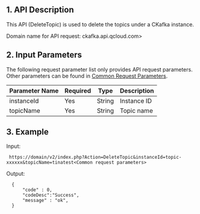 ## 1. API Description

This API (DeleteTopic) is used to delete the topics under a CKafka instance.

Domain name for API request: ckafka.api.qcloud.com>

## 2. Input Parameters

The following request parameter list only provides API request parameters. Other parameters can be found in [Common Request Parameters](https://intl.cloud.tencent.com/doc/api/431/5883).

| Parameter Name | Required | Type | Description |
| --- | --- | --- | --- |
| instanceId | Yes | String | Instance ID |
| topicName | Yes | String | Topic name |


## 3. Example

Input:

```
 https://domain/v2/index.php?Action=DeleteTopic&instanceId=topic-xxxxxx&topicName=tinatest<Common request parameters>
```

Output:

```
  {
      "code" : 0,
      "codeDesc":"Success",
      "message" : "ok",
  }

```

